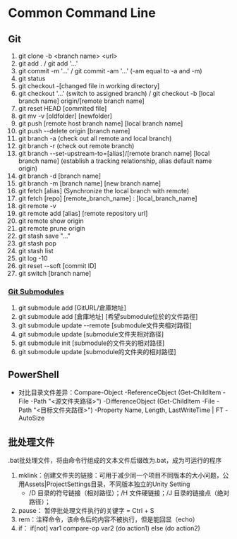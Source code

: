 # Common Command Line

## Git

1. git clone -b \<branch name> \<url>
2. git add . / git add '...'
3. git commit -m '...' / git commit -am '...' (-am equal to -a and -m)
4. git status
5. git checkout -[changed file in working directory]
6. git checkout '...' (switch to assigned branch) / git checkout -b [local branch name] origin/[remote branch name]
7. git reset HEAD [commited file]
8. git mv -v [oldfolder] [newfolder]
9. git push [remote host branch name] [local branch name]
10. git push --delete origin [branch name]
11. git branch -a (check out all remote and local branch)
12. git branch -r (check out remote branch)
13. git branch --set-upstream-to=[alias]/[remote branch name] [local branch name] (establish a tracking relationship, alias default name origin)
14. git branch -d [branch name]
15. git branch -m [branch name] [new branch name]
16. git fetch [alias] (Synchronize the local branch with remote)
17. git fetch [repo] [remote_branch_name] : [local_branch_name]
18. git remote -v
19. git remote add [alias] [remote repository url]
20. git remote show origin
21. git remote prune origin
22. git stash save "..."
23. git stash pop
24. git stash list
25. git log -10
26. git reset --soft [commit ID]
27. git switch [branch name]

### [Git Submodules](https://cloud.tencent.com/developer/article/2136829)

1. git submodule add [GitURL/倉庫地址]
2. git submodule add [倉庫地址] [希望submodule位於的文件路徑]
3. git submodule update --remote [submodule文件夹相对路径]
4. git submodule update [submodule文件夹相对路径]
5. git submodule init [submodule的文件夹的相对路径]
6. git submodule update [submodule的文件夹的相对路径]

## PowerShell

- 对比目录文件差异：Compare-Object -ReferenceObject (Get-ChildItem -File -Path "<源文件夹路径>") -DifferenceObject (Get-ChildItem -File -Path "<目标文件夹路径>") -Property Name, Length, LastWriteTime | FT -AutoSize

## 批处理文件

.bat批处理文件，将由命令行组成的文本文件后缀改为.bat，成为可运行的程序

1. mklink：创建文件夹的链接：可用于减少同一个项目不同版本的大小问题，公用Assets|ProjectSettings目录，不同版本独立的Unity Setting
    - /D 目录的符号链接（相对路径）；/H 文件硬链接；/J 目录的链接点（绝对路径）；
2. pause： 暂停批处理文件执行的关键字 = Ctrl + S
3. rem：注释命令，该命令后的内容不被执行，但是能回显（echo）
4. if： if[not] var1 compare-op var2 (do action1) else (do action2)
